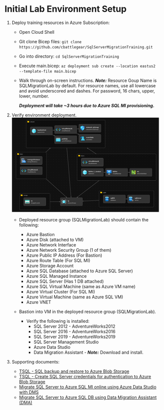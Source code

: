 # Initial Lab Environment Setup
1. Deploy training resources in Azure Subscription:
    - Open Cloud Shell
    - Git clone Bicep files: `git clone https://github.com/cbattlegear/SqlServerMigrationTraining.git`
    - Go into directory: `cd SqlServerMigrationTraining`
    - Execute main.bicep: `az deployment sub create --location eastus2 --template-file main.bicep`
    - Walk through on-screen instructions. ***Note:***  Resource Goup Name is SQLMigrationLab by default. For resource names, use all lowercase and avoid underscored and dashes. For password, 16 chars, upper, lower, number.

      ***Deployment will take ~3 hours due to Azure SQL MI provisioning.***
 2. Verify environment deployment.
    ![Bastion Layout Diagram of the Deployed resources in the template](./images/biceplayout.png)
    - Deployed resource group (SQLMigrationLab) should contain the following: 
        - Azure Bastion 
        - Azure Disk (attached to VM)
        - Azure Network Interface
        - Azure Network Security Group (1 of them)
        - Azure Public IP Address (For Bastion)
        - Azure Route Table (For SQL MI)
        - Azure Storage Account
        - Azure SQL Database (attached to Azure SQL Server)
        - Azure SQL Managed Instance
        - Azure SQL Server (Has 1 DB attached)
        - Azure SQL Virtual Machine (same as Azure VM name)
        - Azure Virtual Cluster (For SQL MI)
        - Azure Virtual Machine (same as Azure SQL VM)
        - Azure VNET

    - Bastion into VM in the deployed resource group (SQLMigrationLab).
      - Verify the following is installed: 
          - SQL Server 2012 - AdventureWorks2012
          - SQL Server 2016 - AdventureWorks2016
          - SQL Server 2019 - AdventureWorks2019
          - SQL Server Management Studio
          - Azure Data Studio 
          - Data Migration Assistant - ***Note:*** Download and install. 
          
 3. Supporting documents: 
    - [TSQL - SQL backup and restore to Azure Blob Storage](https://learn.microsoft.com/en-us/sql/relational-databases/tutorial-sql-server-backup-and-restore-to-azure-blob-storage-service?view=sql-server-ver16&tabs=SSMS)
    - [TSQL - Create SQL Server credentials for authentication to Azure Blob Storage](https://learn.microsoft.com/en-us/sql/relational-databases/backup-restore/sql-server-backup-to-url?view=sql-server-ver16#credential)
    - [Migrate SQL Server to Azure SQL MI online using Azure Data Studio with DMS](https://learn.microsoft.com/en-us/azure/dms/tutorial-sql-server-managed-instance-online-ads)
    - [Migrate SQL Server to Azure SQL DB using Data Migration Assistant (DMA)](https://learn.microsoft.com/en-us/sql/dma/dma-migrateonpremsqltosqldb?view=sql-server-ver16)
